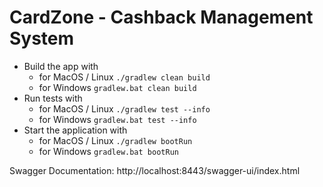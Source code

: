 # CardZone - Cashback Management System

- Build the app with
  - for MacOS / Linux `./gradlew clean build`
  - for Windows `gradlew.bat clean build`
- Run tests with 
  - for MacOS / Linux `./gradlew test --info`
  - for Windows `gradlew.bat test --info`
- Start the application with
  - for MacOS / Linux `./gradlew bootRun`
  - for Windows `gradlew.bat bootRun`

Swagger Documentation: http://localhost:8443/swagger-ui/index.html
